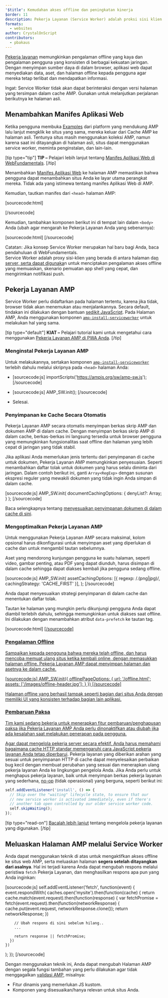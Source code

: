 ```yaml
---
'$title': Kemudahan akses offline dan peningkatan kinerja
$order: 11
description: Pekerja Layanan (Service Worker) adalah proksi sisi klien yang berada di antara halaman Anda dan server, dan digunakan untuk membangun pengalaman offline yang fantastis, pemuatan cepat ....
formats:
  - websites
author: CrystalOnScript
contributors:
  - pbakaus
---
```


[Pekerja layanan](https://developer.mozilla.org/en-US/docs/Web/API/Service_Worker_API) memungkinkan pengalaman offline yang kaya dan pengalaman pengguna yang konsisten di berbagai kekuatan jaringan. Dengan menyimpan sumber daya di dalam browser, aplikasi web dapat menyediakan data, aset, dan halaman offline kepada pengguna agar mereka tetap terlibat dan mendapatkan informasi.

Ingat: Service Worker tidak akan dapat berinteraksi dengan versi halaman yang tersimpan dalam cache AMP. Gunakan untuk melanjutkan perjalanan berikutnya ke halaman asli.

## Menambahkan Manifes Aplikasi Web

Ketika pengguna membuka [Examples](../../../documentation/examples/index.html) dari platform yang mendukung AMP lalu lanjut mengklik ke situs yang sama, mereka keluar dari Cache AMP ke halaman asli. Tentunya situs masih menggunakan koleksi AMP, namun karena saat ini ditayangkan di halaman asli, situs dapat menggunakan service worker, meminta penginstalan, dan lain-lain.

[tip type="tip"] **TIP –** Pelajari lebih lanjut tentang [Manifes Aplikasi Web di WebFundamentals](https://developers.google.com/web/fundamentals/engage-and-retain/web-app-manifest/). [/tip]

Menambahkan [Manifes Aplikasi Web](https://developers.google.com/web/fundamentals/engage-and-retain/web-app-manifest/) ke halaman AMP memastikan bahwa pengguna dapat menambahkan situs Anda ke layar utama perangkat mereka. Tidak ada yang istimewa tentang manifes Aplikasi Web di AMP.

Kemudian, tautkan manifes dari `<head>` halaman AMP:

[sourcecode:html]

<script async custom-element="amp-install-serviceworker"
  src="https://ampjs.org/v0/amp-install-serviceworker-0.1.js"></script>

[/sourcecode]

Kemudian, tambahkan komponen berikut ini di tempat lain dalam `<body>` Anda (ubah agar mengarah ke Pekerja Layanan Anda yang sebenarnya):

[sourcecode:html]
<amp-install-serviceworker
      src="https://www.your-domain.com/serviceworker.js"
      layout="nodisplay">
</amp-install-serviceworker>
[/sourcecode]

Catatan: Jika konsep Service Worker merupakan hal baru bagi Anda, baca pendahuluan di WebFundamentals.<br>Service Worker adalah proxy sisi-klien yang berada di antara halaman da[n server, serta dapat digunaka](https://developers.google.com/web/fundamentals/getting-started/primers/service-workers)n untuk menciptakan pengalaman akses offline yang memuaskan, skenario pemuatan app shell yang cepat, dan mengirimkan notifikasi push.

## Pekerja Layanan AMP

Service Worker perlu didaftarkan pada halaman tertentu, karena jika tidak, browser tidak akan menemukan atau menjalankannya. Secara default, tindakan ini dilakukan dengan bantuan [sedikit JavaScript](https://developers.google.com/web/fundamentals/instant-and-offline/service-worker/registration). Pada Halaman AMP, Anda menggunakan komponen [`amp-install-serviceworker`](../../../documentation/components/reference/amp-install-serviceworker.md) untuk melakukan hal yang sama.

[tip type="default"] **KIAT –** Pelajari tutorial kami untuk mengetahui cara menggunakan [Pekerja Layanan AMP di PWA Anda](/content/amp-dev/documentation/guides-and-tutorials/optimize-measure/amp_to_pwa.md). [/tip]

### Menginstal Pekerja Layanan AMP

Untuk melakukannya, sertakan komponen [`amp-install-serviceworker`](../../../documentation/components/reference/amp-install-serviceworker.md) terlebih dahulu melalui skripnya pada `<head>` halaman Anda:

- [sourcecode:js] importScripts('https://ampjs.org/sw/amp-sw.js'); [/sourcecode]

- [sourcecode:js]
  AMP_SW.init();
  [/sourcecode]

- Selesai.

### Penyimpanan ke Cache Secara Otomatis

Pekerja Layanan AMP secara otomatis menyimpan berkas skrip AMP dan dokumen AMP di dalam cache. Dengan menyimpan berkas skrip AMP di dalam cache, berkas-berkas ini langsung tersedia untuk browser pengguna yang memungkinkan fungsionalitas saat offline dan halaman yang lebih cepat di jaringan yang tidak stabil.

Jika aplikasi Anda memerlukan jenis tertentu dari penyimpanan di cache untuk dokumen, Pekerja Layanan AMP memungkinkan penyesuaian. Seperti menambahkan daftar tolak untuk dokumen yang harus selalu diminta dari jaringan. Dalam contoh berikut ini, ganti `Array<RegExp>` dengan susunan ekspresi reguler yang mewakili dokumen yang tidak ingin Anda simpan di dalam cache.

[sourcecode:js]
AMP_SW.init(
documentCachingOptions: {
denyList?: Array<RegExp>;
}
);
[/sourcecode]

Baca selengkapnya tentang [menyesuaikan penyimpanan dokumen di dalam cache di sini](https://developers.google.com/web/fundamentals/instant-and-offline/offline-ux).

### Mengoptimalkan Pekerja Layanan AMP

Untuk menggunakan Pekerja Layanan AMP secara maksimal, kolom opsional harus dikonfigurasi untuk menyimpan aset yang diperlukan di cache dan untuk mengambil tautan sebelumnya.

Aset yang mendorong kunjungan pengguna ke suatu halaman, seperti video, gambar penting, atau PDF yang dapat diunduh, harus disimpan di dalam cache sehingga dapat diakses kembali jika pengguna sedang offline.

[sourcecode:js]
AMP_SW.init(
assetCachingOptions: [{
regexp: /\.(png|jpg)/,
cachingStrategy: 'CACHE_FIRST'
}],
);
[/sourcecode]

Anda dapat menyesuaikan strategi penyimpanan di dalam cache dan menentukan daftar tolak.

Tautan ke halaman yang mungkin perlu dikunjungi pengguna Anda dapat diambil terlebih dahulu, sehingga memungkinkan untuk diakses saat offline. Ini dilakukan dengan menambahkan atribut `data-prefetch` ke tautan tag.

[sourcecode:html]
<a href='....' data-rel='prefetch' />
[/sourcecode]

### Pengalaman Offline

Sampaikan kepada pengguna bahwa mereka telah offline, dan harus mencoba memuat ulang situs ketika kembali online, dengan memasukkan halaman offline. Pekerja Layanan AMP dapat menyimpan halaman dan asetnya ke dalam cache.

[sourcecode:js]
AMP_SW.init({
offlinePageOptions: {
url: '/offline.html';
assets: ['/images/offline-header.jpg'];
}
})
[/sourcecode]

Halaman offline yang berhasil tampak seperti bagian dari situs Anda dengan memiliki UI yang konsisten terhadap bagian lain aplikasi.

### Pembaruan Paksa

Tim kami sedang bekerja untuk menerapkan fitur pembaruan/penghapusan paksa jika Pekerja Layanan AMP Anda perlu dinonaktifkan atau diubah jika ada kesalahan saat melakukan penerapan pada pengguna.

Agar dapat mengelola pekerja server secara efektif, Anda harus memahami bagaimana [cache HTTP standar memengaruhi cara JavaScript pekerja layanan Anda tetap diperbarui](https://developers.google.com/web/updates/2018/06/fresher-sw). Pekerja layanan yang diberikan arahan yang sesuai untuk penyimpanan HTTP di cache dapat menyelesaikan perbaikan bug kecil dengan membuat perubahan yang sesuai dan menerapkan ulang pekerja layanan Anda ke lingkungan pengelola Anda. Jika Anda perlu untuk menghapus pekerja layanan, baik untuk menyimpan berkas pekerja layanan yang sederhana, [no-op](https://en.wikipedia.org/wiki/NOP) (tidak operasional) yang berguna, seperti berikut ini:

```js
self.addEventListener('install', () => {
  // Skip over the "waiting" lifecycle state, to ensure that our
  // new service worker is activated immediately, even if there's
  // another tab open controlled by our older service worker code.
  self.skipWaiting();
});
```

[tip type="read-on"] [Bacalah lebih lanjut](https://stackoverflow.com/questions/33986976/how-can-i-remove-a-buggy-service-worker-or-implement-a-kill-switch/38980776#38980776) tentang mengelola pekerja layanan yang digunakan. [/tip]

## Meluaskan Halaman AMP melalui Service Worker

Anda dapat menggunakan teknik di atas untuk mengaktifkan akses offline ke situs web AMP, serta meluaskan halaman **segera setelah ditayangkan dari asalnya**. Hal ini terjadi karena Anda dapat mengubah respons melalui peristiwa `fetch` Pekerja Layanan, dan menghasilkan respons apa pun yang Anda inginkan:

[sourcecode:js]
self.addEventListener('fetch', function(event) {
event.respondWith(
caches.open('mysite').then(function(cache) {
return cache.match(event.request).then(function(response) {
var fetchPromise = fetch(event.request).then(function(networkResponse) {
cache.put(event.request, networkResponse.clone());
return networkResponse;
})

        // Ubah respons di sini sebelum hilang..
        ...

        return response || fetchPromise;
      })
    })

);
});
[/sourcecode]

Dengan menggunakan teknik ini, Anda dapat mengubah Halaman AMP dengan segala fungsi tambahan yang perlu dilakukan agar tidak menggagalkan [validasi AMP](../../../documentation/guides-and-tutorials/learn/validation-workflow/validate_amp.md), misalnya:

- Fitur dinamis yang memerlukan JS kustom.
- Komponen yang disesuaikan/hanya relevan untuk situs Anda.
